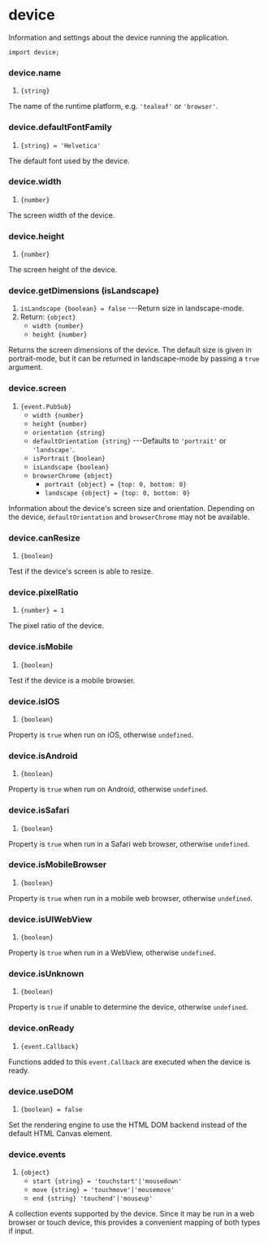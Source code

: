 # device

Information and settings about the device running the application.

~~~
import device;
~~~

### device.name
1. `{string}`

The name of the runtime platform, e.g. `'tealeaf'` or `'browser'`.

### device.defaultFontFamily
1. `{string} = 'Helvetica'`

The default font used by the device.

### device.width
1. `{number}`

The screen width of the device.

### device.height
1. `{number}`

The screen height of the device.

### device.getDimensions (isLandscape)
1. `isLandscape {boolean} = false` ---Return size in landscape-mode.
2. Return: `{object}`
	* `width {number}`
	* `height {number}`

Returns the screen dimensions of the device. The default
size is given in portrait-mode, but it can be returned in
landscape-mode by passing a `true` argument.

### device.screen
1. `{event.PubSub}`
	* `width {number}`
	* `height {number}`
	* `orientation {string}`
	* `defaultOrientation {string}` ---Defaults to `'portrait'` or `'landscape'`.
	* `isPortrait {boolean}`
	* `isLandscape {boolean}`
	* `browserChrome {object}`
		* `portrait {object} = {top: 0, bottom: 0}`
		* `landscape {object} = {top: 0, bottom: 0}`

Information about the device's screen size and
orientation. Depending on the device, `defaultOrientation`
and `browserChrome` may not be available.

### device.canResize
1. `{boolean}`

Test if the device's screen is able to resize.

### device.pixelRatio
1. `{number} = 1`

The pixel ratio of the device.

### device.isMobile
1. `{boolean}`

Test if the device is a mobile browser.

### device.isIOS
1. `{boolean}`

Property is `true` when run on iOS, otherwise `undefined`.

### device.isAndroid
1. `{boolean}`

Property is `true` when run on Android, otherwise `undefined`.

### device.isSafari
1. `{boolean}`

Property is `true` when run in a Safari web browser, otherwise `undefined`.

### device.isMobileBrowser
1. `{boolean}`

Property is `true` when run in a mobile web browser, otherwise `undefined`.

### device.isUIWebView
1. `{boolean}`

Property is `true` when run in a WebView, otherwise `undefined`.

### device.isUnknown
1. `{boolean}`

Property is `true` if unable to determine the device, otherwise `undefined`.

### device.onReady
1. `{event.Callback}`

Functions added to this `event.Callback` are executed when the device is ready.

### device.useDOM
1. `{boolean} = false`

Set the rendering engine to use the HTML DOM backend instead of
the default HTML Canvas element.

### device.events
1. `{object}`
	* `start {string} = 'touchstart'|'mousedown'`
	* `move {string} = 'touchmove'|'mousemove'`
	* `end {string} 'touchend'|'mouseup'`

A collection events supported by the device. Since it may be
run in a web browser or touch device, this provides a
convenient mapping of both types if input.
